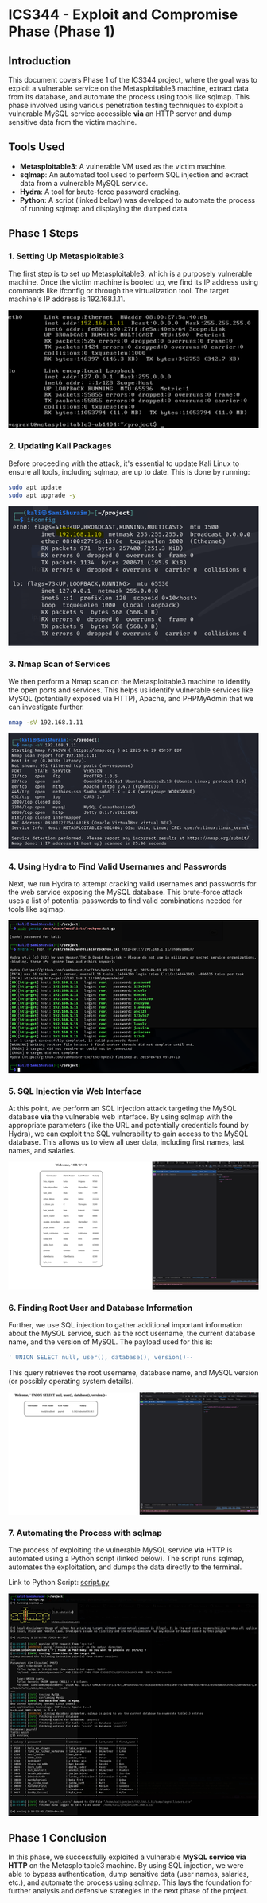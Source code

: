 # ICS344 - Exploit and Compromise Phase (Phase 1)

## Introduction
This document covers Phase 1 of the ICS344 project, where the goal was to exploit a vulnerable service on the Metasploitable3 machine, extract data from its database, and automate the process using tools like sqlmap. This phase involved using various penetration testing techniques to exploit a vulnerable MySQL service accessible **via** an HTTP server and dump sensitive data from the victim machine.

## Tools Used
- **Metasploitable3**: A vulnerable VM used as the victim machine.
- **sqlmap**: An automated tool used to perform SQL injection and extract data from a vulnerable MySQL service.
- **Hydra**: A tool for brute-force password cracking.
- **Python**: A script (linked below) was developed to automate the process of running sqlmap and displaying the dumped data.

## Phase 1 Steps

### 1. Setting Up Metasploitable3
The first step is to set up Metasploitable3, which is a purposely vulnerable machine. Once the victim machine is booted up, we find its IP address using commands like ifconfig or through the virtualization tool. The target machine's IP address is 192.168.1.11.

![Metasploitable3 VM's IP address](metasploitable3-ip-address.png)

### 2. Updating Kali Packages
Before proceeding with the attack, it's essential to update Kali Linux to ensure all tools, including sqlmap, are up to date. This is done by running:

```bash
sudo apt update
sudo apt upgrade -y
```

![Kali Linux IP address](kali-ip.png)

### 3. Nmap Scan of Services
We then perform a Nmap scan on the Metasploitable3 machine to identify the open ports and services. This helps us identify vulnerable services like MySQL (potentially exposed via HTTP), Apache, and PHPMyAdmin that we can investigate further.

```bash
nmap -sV 192.168.1.11
```

![Nmap scan results showing open ports and services](nmap-scan.png)

### 4. Using Hydra to Find Valid Usernames and Passwords
Next, we run Hydra to attempt cracking valid usernames and passwords for the web service exposing the MySQL database. This brute-force attack uses a list of potential passwords to find valid combinations needed for tools like sqlmap.

![Valid usernames and passwords discovered by Hydra](valid-passwords.png)

### 5. SQL Injection via Web Interface
At this point, we perform an SQL injection attack targeting the MySQL database **via** the vulnerable web interface. By using sqlmap with the appropriate parameters (like the URL and potentially credentials found by Hydra), we can exploit the SQL vulnerability to gain access to the MySQL database. This allows us to view all user data, including first names, last names, and salaries.

![SQL Injection via sqlmap showing extracted user data](or-sql-injection.png)

### 6. Finding Root User and Database Information
Further, we use SQL injection to gather additional important information about the MySQL service, such as the root username, the current database name, and the version of MySQL. The payload used for this is:

```sql
' UNION SELECT null, user(), database(), version()--
```

This query retrieves the root username, database name, and MySQL version (or possibly operating system details).

![SQL Injection showing root user, database name and version](union-sql-injection.png)

### 7. Automating the Process with sqlmap
The process of exploiting the vulnerable MySQL service **via** HTTP is automated using a Python script (linked below). The script runs sqlmap, automates the exploitation, and dumps the data directly to the terminal.

Link to Python Script: [script.py](script.py)

![Output of sqlmap running the automated script](script-output.png)

## Phase 1 Conclusion
In this phase, we successfully exploited a vulnerable **MySQL service via HTTP** on the Metasploitable3 machine. By using SQL injection, we were able to bypass authentication, dump sensitive data (user names, salaries, etc.), and automate the process using sqlmap. This lays the foundation for further analysis and defensive strategies in the next phase of the project.